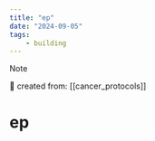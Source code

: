 ```yaml
---
title: "ep"
date: "2024-09-05"
tags:
    - building
---
```


> [!NOTE]
> 🌱 created from: [[cancer_protocols]]

# ep


